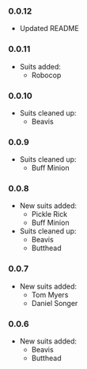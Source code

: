 ### 0.0.12
- Updated README
### 0.0.11
- Suits added:
  - Robocop
### 0.0.10
- Suits cleaned up:
  - Beavis
### 0.0.9
- Suits cleaned up:
  - Buff Minion
### 0.0.8
- New suits added:
  - Pickle Rick
  - Buff Minion
- Suits cleaned up:
  - Beavis
  - Butthead
### 0.0.7
- New suits added:
  - Tom Myers
  - Daniel Songer
### 0.0.6
- New suits added:
  - Beavis
  - Butthead
